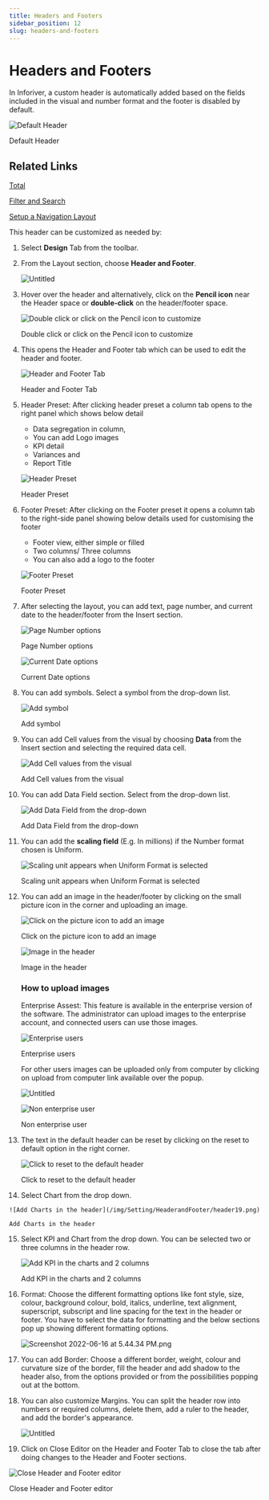 ```yaml
---
title: Headers and Footers
sidebar_position: 12
slug: headers-and-footers
---
```


# Headers and Footers

In Inforiver, a custom header is automatically added based on the fields included in the visual and number format and the footer is disabled by default.

![Default Header](/img/Setting/HeaderandFooter/header1.png)

Default Header

## Related Links

[Total](/build/Total)

[Filter and Search](/analyze/filter-and-search)

[Setup a Navigation Layout](/build/setup-a-navigation-layout)

This header can be customized as needed by:

1. Select **Design** Tab from the toolbar.
2. From the Layout section, choose **Header and Footer**.
    
    ![Untitled](/img/Setting/HeaderandFooter/header2.png)

3. Hover over the header and alternatively, click on the **Pencil icon** near the Header space or **double-click** on the header/footer space.
    
    ![Double click or click on the Pencil icon to customize ](/img/Setting/HeaderandFooter/header3.png)
 
    Double click or click on the Pencil icon to customize 
    
4. This opens the Header and Footer tab which can be used to edit the header and footer.
    
    ![Header and Footer Tab](/img/Setting/HeaderandFooter/header4.png)

    Header and Footer Tab
    
5. Header Preset: After clicking header preset a column tab opens to the right panel which shows below detail
    - Data segregation in column,
    - You can add Logo images
    - KPI detail
    - Variances and
    - Report Title
    
    ![Header Preset](/img/Setting/HeaderandFooter/header5.png)

    Header Preset
    
6. Footer Preset: After clicking on the Footer preset it opens a column tab to the right-side panel showing below details used for customising the footer
    - Footer view, either simple or filled
    - Two columns/ Three columns
    - You can also add a logo to the footer
    
    ![Footer Preset](/img/Setting/HeaderandFooter/header6.png)

    Footer Preset
    
7. After selecting the layout, you can add text, page number, and current date to the header/footer from the Insert section.
    
    ![Page Number options](/img/Setting/HeaderandFooter/header7.png)

    
    Page Number options
    
    ![Current Date options](/img/Setting/HeaderandFooter/header8.png)

    
    Current Date options
    
8. You can add symbols. Select a symbol from the drop-down list.
    
    ![Add symbol ](/img/Setting/HeaderandFooter/header9.png)

    
    Add symbol 
    
9. You can add Cell values from the visual by choosing **Data** from the Insert section and selecting the required data cell.
    
    ![Add Cell values from the visual](/img/Setting/HeaderandFooter/header10.png)

    Add Cell values from the visual
    
10. You can add Data Field section. Select from the drop-down list.
    
    ![Add Data Field from the drop-down](/img/Setting/HeaderandFooter/header11.png)

    
    Add Data Field from the drop-down
    
11. You can add the **scaling field** (E.g. In millions) if the Number format chosen is Uniform.
    
    ![Scaling unit appears when Uniform Format is selected](/img/Setting/HeaderandFooter/header12.png)
   
    Scaling unit appears when Uniform Format is selected
    
12. You can add an image in the header/footer by clicking on the small picture icon in the corner and uploading an image.
    
    ![Click on the picture icon to add an image](/img/Setting/HeaderandFooter/header13.png)

    
    Click on the picture icon to add an image
    
    ![Image in the header](/img/Setting/HeaderandFooter/header14.png)

    
    Image in the header
    
    ### How to upload images
    
    Enterprise Assest: This feature is available in the enterprise version of the software. The administrator can upload images to the enterprise account, and connected users can use those images. 
    
    ![Enterprise users](/img/Setting/HeaderandFooter/header15.png)

    Enterprise users
    
    For other users images can be uploaded only from computer by clicking on upload from computer link available over the popup.
    
    ![Untitled](/img/Setting/HeaderandFooter/header16.png)

    ![Non enterprise user](/img/Setting/HeaderandFooter/header17.png)

    Non enterprise user
    
13. The text in the default header can be reset by clicking on the reset to default option in the right corner.
    
    ![Click to reset to the default header](/img/Setting/HeaderandFooter/header18.png)

    
    Click to reset to the default header
    
14.  Select Chart from the drop down. 
    
    ![Add Charts in the header](/img/Setting/HeaderandFooter/header19.png)

    Add Charts in the header
    
15. Select KPI and Chart from the drop down. You can be selected two or three columns in the header row.
    
    ![Add KPI in the charts and 2 columns](/img/Setting/HeaderandFooter/header20.png)

    
    Add KPI in the charts and 2 columns
    
16. Format: Choose the different formatting options like font style, size, colour, background colour, bold, italics, underline, text alignment, superscript, subscript and line spacing for the text in the header or footer. You have to select the data for formatting and the below sections pop up showing different formatting options.
    
    ![Screenshot 2022-06-16 at 5.44.34 PM.png](/img/Setting/HeaderandFooter/header21.png)

    
17. You can add Border: Choose a different border, weight, colour and curvature size of the border, fill the header and add shadow to the header also, from the options provided or from the possibilities popping out at the bottom. 
18. You can also customize Margins. You can split the header row into numbers or required columns, delete them, add a ruler to the header, and add the border's appearance. 
    
    ![Untitled](/img/Setting/HeaderandFooter/header22.png)

19. Click on Close Editor on the Header and Footer Tab to close the tab after doing changes to the Header and Footer sections.

![Close Header and Footer editor](/img/Setting/HeaderandFooter/header23.png)

Close Header and Footer editor